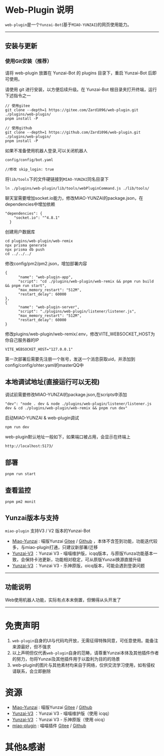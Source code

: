 # Web-Plugin 说明

`web-plugin`是一个`Yunzai-Bot`(基于`MIAO-YUNZAI`)的网页使用能力。


---

## 安装与更新

### 使用Git安装（推荐）

请将 web-plugin 放置在 Yunzai-Bot 的 plugins 目录下，重启 Yunzai-Bot 后即可使用。

请使用 git 进行安装，以方便后续升级。在 Yunzai-Bot 根目录夹打开终端，运行下述指令之一

```
// 使用gitee
git clone --depth=1 https://gitee.com/Zard1096/web-plugin.git ./plugins/web-plugin/
pnpm install -P

// 使用github
git clone --depth=1 https://github.com/Zard1096/web-plugin.git ./plugins/web-plugin/
pnpm install -P
```

如果不准备使用机器人登录,可以关闭机器人
```
config/config/bot.yaml

//修改 skip_login: true

```


将`lib/tools`下的文件硬链接到`MIAO-YUNZAI`同名目录下
```
ln ./plugins/web-plugin/lib/tools/webPluginCommand.js ./lib/tools/
```

聊天室需要增加socket.io能力，修改MIAO-YUNZAI的package.json，在dependencies中增加依赖
```
"dependencies": {
    "socket.io": "^4.8.1"
  }
```


创建用户数据库
```
cd plugins/web-plugin/web-remix
npx prisma generate
npx prisma db push
cd ../../../
```

修改config/pm2/pm2.json，增加部署内容
```
{
      "name": "web-plugin-app",
      "script": "cd ./plugins/web-plugin/web-remix && pnpm run build && pnpm run start",
      "max_memory_restart": "512M",
      "restart_delay": 60000
},
{
      "name": "web-plugin-server",
      "script": "./plugins/web-plugin/listener/listener.js",
      "max_memory_restart": "512M",
      "restart_delay": 60000
}

```

修改plugins/web-plugin/web-remix/.env，修改VITE_WEBSOCKET_HOST为你自己服务器的IP
```
VITE_WEBSOCKET_HOST="127.0.0.1"
```

第一次部署后需要先注册一个账号，发送一个消息获取uid，并添加到config/config/ohter.yaml的masterQQ中

## 本地调试地址(直接运行可以无视)
调试前需要修改MIAO-YUNZAI的package.json,在scripts中添加
```
"dev": "node . dev & node ./plugins/web-plugin/listener/listener.js dev & cd ./plugins/web-plugin/web-remix && pnpm run dev"
```
启动MIAO-YUNZAI & web-plugin调试
```
npm run dev
```
web-plugin默认地址一般如下，如果端口被占用，会显示在终端上
```
http://localhost:5173/
```

## 部署
```
pnpm run start
```

## 查看监控
```
pnpm pm2 monit
```


## Yunzai版本与支持

`miao-plugin` 支持V3 / V2 版本的Yunzai-Bot

* [Miao-Yunzai](https://github.com/yoimiya-kokomi/Miao-Yunzai) : 喵版Yunzai [Gitee](https://gitee.com/yoimiya-kokomi/Miao-Yunzai)
  / [Github](https://github.com/yoimiya-kokomi/Miao-Yunzai) ，本体不含签到功能，功能迭代较多，与miao-plugin打通，只建议新部署/迁移
* [Yunzai-V3](https://github.com/yoimiya-kokomi/Yunzai-Bot) ：Yunzai V3 - 喵喵维护版，icqq版本，与原版Yunza功能基本一致，会保持卡池更新，功能相对稳定，可从原版Yunzai换源直接升级
* [Yunzai-V3](https://gitee.com/Le-niao/Yunzai-Bot) ：Yunzai V3 - 乐神原版，oicq版本，可能会遇到登录问题

---

## 功能说明
Web使用机器人功能，实际有点本末倒置，但懒得从头开发了


---

# 免责声明

1. `web-plugin`自身的UI与代码均开放，无需征得特殊同意，可任意使用。能备注来源最好，但不强求
2. 以上声明但仅代表`web-plugin`自身的范畴，请尊重Yunzai本体及其他插件作者的努力，勿将Yunzai及其他插件用于以盈利为目的的场景
3. web-plugin的图片与其他素材均来自于网络，仅供交流学习使用，如有侵权请联系，会立即删除

# 资源

* [Miao-Yunzai](https://github.com/yoimiya-kokomi/Miao-Yunzai) : 喵版Yunzai [Gitee](https://gitee.com/yoimiya-kokomi/Miao-Yunzai)
  / [Github](https://github.com/yoimiya-kokomi/Miao-Yunzai)
* [Yunzai-V3](https://github.com/yoimiya-kokomi/Yunzai-Bot) ：Yunzai V3 - 喵喵维护版（使用 icqq）
* [Yunzai-V3](https://gitee.com/Le-niao/Yunzai-Bot) ：Yunzai V3 - 乐神原版（使用 oicq）
* [miao-plugin](https://github.com/yoimiya-kokomi/miao-plugin) : 喵喵插件 [Gitee](https://gitee.com/yoimiya-kokomi/miao-plugin)
  / [Github](https://github.com/yoimiya-kokomi/miao-plugin)

# 其他&感谢

